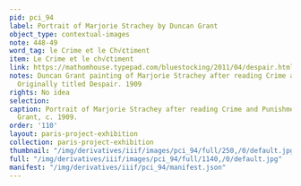 ```yaml
---
pid: pci_94
label: Portrait of Marjorie Strachey by Duncan Grant
object_type: contextual-images
note: 448-49
word_tag: le Crime et le Ch√¢timent
item: Le Crime et le ch√¢timent
link: https://mathomhouse.typepad.com/bluestocking/2011/04/despair.html
notes: Duncan Grant painting of Marjorie Strachey after reading Crime and Punishment.
  Originally titled Despair. 1909
rights: No idea
selection: 
caption: Portrait of Marjorie Strachey after reading Crime and Punishment by Duncan
  Grant, c. 1909.
order: '110'
layout: paris-project-exhibition
collection: paris-project-exhibition
thumbnail: "/img/derivatives/iiif/images/pci_94/full/250,/0/default.jpg"
full: "/img/derivatives/iiif/images/pci_94/full/1140,/0/default.jpg"
manifest: "/img/derivatives/iiif/pci_94/manifest.json"
---
```

